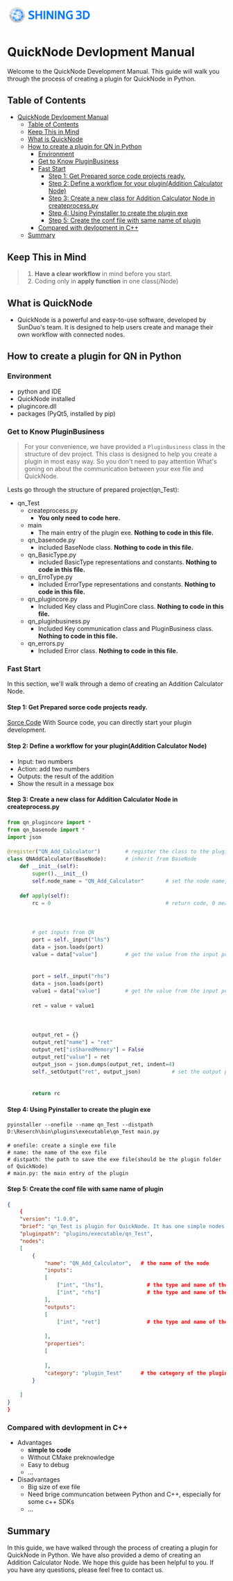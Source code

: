 <img src="images/image1.png" alt="Shining3D Logo" width="200" style="display: block; padding: 10px 0;">

# QuickNode Devlopment Manual


Welcome to the QuickNode Development Manual. This guide will walk you through the process of creating a plugin for QuickNode in Python.



## Table of Contents
- [QuickNode Devlopment Manual](#quicknode-devlopment-manual)
  - [Table of Contents](#table-of-contents)
  - [Keep This in Mind](#keep-this-in-mind)
  - [What is QuickNode](#what-is-quicknode)
  - [How to create a plugin for QN in Python](#how-to-create-a-plugin-for-qn-in-python)
    - [Environment](#environment)
    - [Get to Know PluginBusiness](#get-to-know-pluginbusiness)
    - [Fast Start](#fast-start)
      - [Step 1: Get Prepared sorce code projects ready.](#step-1-get-prepared-sorce-code-projects-ready)
      - [Step 2: Define a workflow for your plugin(Addition Calculator Node)](#step-2-define-a-workflow-for-your-pluginaddition-calculator-node)
      - [Step 3: Create a new class for Addition Calculator Node in createprocess.py](#step-3-create-a-new-class-for-addition-calculator-node-in-createprocesspy)
      - [Step 4: Using Pyinstaller to create the plugin exe](#step-4-using-pyinstaller-to-create-the-plugin-exe)
      - [Step 5: Create the conf file with same name of plugin](#step-5-create-the-conf-file-with-same-name-of-plugin)
    - [Compared with devlopment in C++](#compared-with-devlopment-in-c)
  - [Summary](#summary)



## Keep This in Mind

> 1. **Have a clear workflow** in mind before you start.
> 2. Coding only in **apply function** in one class(/Node)

## What is QuickNode

- QuickNode is a powerful and easy-to-use software, developed by SunDuo's team. It is designed to help users create and manage their own workflow with connected nodes.

## How to create a plugin for QN in Python

### Environment
- python and IDE
- QuickNode installed
- plugincore.dll
- packages (PyQt5, installed by pip)
### Get to Know PluginBusiness
> For your convenience, we have provided a `PluginBusiness` class in the structure of dev project. This class is designed to help you create a plugin in most easy way. So you don't need to pay attention What's goning on about the communication between your exe file and QuickNode. 

Lests go through the structure of prepared project(qn_Test):

- qn_Test
  - createprocess.py
    - **You only need to code here.**
  - main
    - The main entry of the plugin exe. **Nothing to code in this file.**
  - qn_basenode.py
    - included BaseNode class. **Nothing to code in this file.**
  - qn_BasicType.py
    - included BasicType representations and constants. **Nothing to code in this file.**
  - qn_ErroType.py
    - included ErrorType representations and constants. **Nothing to code in this file.**
  - qn_plugincore.py
    - Included Key class and PluginCore class. **Nothing to code in this file.**
  - qn_pluginbusiness.py
    - Included Key communication class and PluginBusiness class. **Nothing to code in this file.**
  - qn_errors.py
    - Included Error class. **Nothing to code in this file.**
  
  




### Fast Start
In this section, we'll walk through a demo of creating an Addition Calculator Node. 
#### Step 1: Get Prepared sorce code projects ready.
[Sorce Code](https://github.com/Shining3D-Technology-GmbH/Quicknode_Python.git)
With Source code, you can directly start your plugin development.

#### Step 2: Define a workflow for your plugin(Addition Calculator Node)
- Input: two numbers
- Action: add two numbers
- Outputs: the result of the addition
- Show the result in a message box

#### Step 3: Create a new class for Addition Calculator Node in createprocess.py
```python
from qn_plugincore import *
from qn_basenode import *
import json

@register("QN_Add_Calculator")        # register the class to the plugin
class QNAddCalculator(BaseNode):      # inherit from BaseNode
    def __init__(self):
        super().__init__()
        self.node_name = "QN_Add_Calculator"       # set the node name, should be same as the registered name

    def apply(self):
        rc = 0                                     # return code, 0 means success, -1 means failure



        # get inputs from QN
        port = self._input("lhs")
        data = json.loads(port)
        value = data["value"]         # get the value from the input port


        port = self._input("rhs")
        data = json.loads(port)
        value1 = data["value"]        # get the value from the input port

        ret = value + value1



        output_ret = {}
        output_ret["name"] = "ret"
        output_ret["isSharedMemory"] = False
        output_ret["value"] = ret
        output_json = json.dumps(output_ret, indent=4)
        self._setOutput("ret", output_json)          # set the output port


        return rc
```
#### Step 4: Using Pyinstaller to create the plugin exe
```shell
pyinstaller --onefile --name qn_Test --distpath D:\Reserch\bin\plugins\executable\qn_Test main.py

# onefile: create a single exe file
# name: the name of the exe file
# distpath: the path to save the exe file(should be the plugin folder of QuickNode)
# main.py: the main entry of the plugin
```
#### Step 5: Create the conf file with same name of plugin
```json
{
    {
	"version": "1.0.0",
	"brief": "qn_Test is plugin for QuickNode. It has one simple nodes, one is addition calculator, another is subtract calculator.",
	"pluginpath": "plugins/executable/qn_Test",
	"nodes":
	[
		{
			"name": "QN_Add_Calculator",   # the name of the node
			"inputs": 
			[
				["int", "lhs"],              # the type and name of the input port
				["int", "rhs"]               # the type and name of the input port
			],
			"outputs":
			[
				["int", "ret"]               # the type and name of the output port
				
			],
			"properties":
			[
				
			],
			"category": "plugin_Test"      # the category of the plugin(one plugin is for many nodes)
		}
		
	]
}
}
```
### Compared with devlopment in C++
- Advantages
  - **simple to code**
  - Without CMake preknowledge
  - Easy to debug
  - ...
- Disadvantages
  - Big size of exe file
  - Need brige communcation between Python and C++, especially for some c++ SDKs
  - ...


## Summary

In this guide, we have walked through the process of creating a plugin for QuickNode in Python. We have also provided a demo of creating an Addition Calculator Node. We hope this guide has been helpful to you. If you have any questions, please feel free to contact us.

